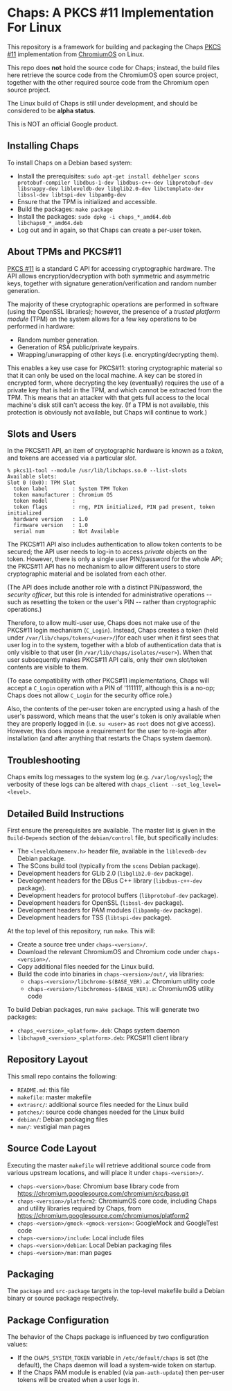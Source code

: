 Chaps: A PKCS #11 Implementation For Linux
==========================================

This repository is a framework for building and packaging the Chaps
[PKCS #11](http://www.emc.com/emc-plus/rsa-labs/standards-initiatives/pkcs-11-cryptographic-token-interface-standard.htm)
implementation from
[ChromiumOS](http://www.chromium.org/developers/design-documents/chaps-technical-design) on Linux.

This repo does **not** hold the source code for Chaps; instead, the build files here retrieve the
source code from the ChromiumOS open source project, together with the other required
source code from the Chromium open source project.

The Linux build of Chaps is still under development, and should be considered to be **alpha status**.

This is NOT an official Google product.


Installing Chaps
----------------

To install Chaps on a Debian based system:

 - Install the prerequisites: `sudo apt-get install debhelper scons protobuf-compiler libdbus-1-dev libdbus-c++-dev
   libprotobuf-dev libsnappy-dev libleveldb-dev libglib2.0-dev libctemplate-dev libssl-dev libtspi-dev libpam0g-dev`
 - Ensure that the TPM is initialized and accessible.
 - Build the packages: `make package`
 - Install the packages: `sudo dpkg -i chaps_*_amd64.deb libchaps0_*_amd64.deb`
 - Log out and in again, so that Chaps can create a per-user token.


About TPMs and PKCS#11
----------------------

[PKCS #11](http://www.emc.com/emc-plus/rsa-labs/standards-initiatives/pkcs-11-cryptographic-token-interface-standard.htm)
is a standard C API for accessing cryptographic hardware.  The API allows encryption/decryption with both symmetric and
asymmetric keys, together with signature generation/verification and random number generation.

The majority of these cryptographic operations are performed in software (using the OpenSSL libraries); however, the
presence of a *trusted platform module* (TPM) on the system allows for a few key operations to be performed in hardware:

 - Random number generation.
 - Generation of RSA public/private keypairs.
 - Wrapping/unwrapping of other keys (i.e. encrypting/decrypting them).

This enables a key use case for PKCS#11: storing cryptographic material so that it can only be used on the local
machine.  A key can be stored in encrypted form, where decrypting the key (eventually) requires the use of a private
key that is held in the TPM, and which cannot be extracted from the TPM.  This means that an attacker with that gets
full access to the local machine's disk still can't access the key.  (If a TPM is not available, this protection is
obviously not available, but Chaps will continue to work.)


Slots and Users
---------------

In the PKCS#11 API, an item of cryptographic hardware is known as a *token*, and tokens are accessed via a particular
*slot*.

````
% pkcs11-tool --module /usr/lib/libchaps.so.0 --list-slots
Available slots:
Slot 0 (0x0): TPM Slot
  token label        : System TPM Token
  token manufacturer : Chromium OS
  token model        :
  token flags        : rng, PIN initialized, PIN pad present, token initialized
  hardware version   : 1.0
  firmware version   : 1.0
  serial num         : Not Available
````

The PKCS#11 API also includes authentication to allow token contents to be secured; the API user needs to log-in to
access *private* objects on the token.  However, there is only a single user PIN/password for the whole API; the PKCS#11
API has no mechanism to allow different users to store cryptographic material and be isolated from each other.

(The API does include another role with a distinct PIN/password, the *security officer*, but this role is intended for
administrative operations -- such as resetting the token or the user's PIN -- rather than cryptographic operations.)

Therefore, to allow multi-user use, Chaps does not make use of the PKCS#11 login mechanism (`C_Login`).  Instead, Chaps
creates a token (held under `/var/lib/chaps/tokens/<user>/`)for each user when it first sees that user log in to the
system, together with a blob of authentication data that is only visible to that user (in
`/var/lib/chaps/isolates/<user>`).  When that user subsequently makes PKCS#11 API calls, only their own slot/token
contents are visible to them.

(To ease compatibility with other PKCS#11 implementations, Chaps will accept a `C_Login` operation with a PIN of
'111111', although this is a no-op;  Chaps does not allow `C_Login` for the security office role.)

Also, the contents of the per-user token are encrypted using a hash of the user's password, which means that the user's
token is only available when they are properly logged in (i.e. `su <user>` as `root` does not give access).  However,
this does impose a requirement for the user to re-login after installation (and after anything that restarts the Chaps
system daemon).


Troubleshooting
---------------

Chaps emits log messages to the system log (e.g. `/var/log/syslog`); the verbosity of these logs can be altered
with `chaps_client --set_log_level=<level>`.



Detailed Build Instructions
---------------------------

First ensure the prerequisites are available.  The master list is given in the `Build-Depends` section of the
`debian/control` file, but specifically includes:

 - The `<leveldb/memenv.h>` header file, available in the `liblevedb-dev` Debian package.
 - The SCons build tool (typically from the `scons` Debian package).
 - Development headers for GLib 2.0 (`libglib2.0-dev` package).
 - Development headers for the DBus C++ library (`libdbus-c++-dev` package).
 - Development headers for protocol buffers (`libprotobuf-dev` package).
 - Development headers for OpenSSL (`libssl-dev` package).
 - Development headers for PAM modules (`libpam0g-dev` package).
 - Development headers for TSS (`libtspi-dev` package).

At the top level of this repository, run `make`.  This will:

 - Create a source tree under `chaps-<version>/`.
 - Download the relevant ChromiumOS and Chromium code under `chaps-<version>/`.
 - Copy additional files needed for the Linux build.
 - Build the code into binaries in `chaps-<version>/out/`, via libraries:
     - `chaps-<version>/libchrome-$(BASE_VER).a`: Chromium utility code
     - `chaps-<version>/libchromeos-$(BASE_VER).a`: ChromiumOS utility code

To build Debian packages, run `make package`.  This will generate two packages:

 - `chaps_<version>_<platform>.deb`: Chaps system daemon
 - `libchaps0_<version>_<platform>.deb`: PKCS#11 client library


Repository Layout
-----------------

This small repo contains the following:

 - `README.md`: this file
 - `makefile`: master makefile
 - `extrasrc/`: additional source files needed for the Linux build
 - `patches/`: source code changes needed for the Linux build
 - `debian/`: Debian packaging files
 - `man/`: vestigial man pages


Source Code Layout
------------------

Executing the master `makefile` will retrieve additional source code from various upstream locations, and will place it
under `chaps-<version>/`.

 - `chaps-<version>/base`: Chromium base library code from https://chromium.googlesource.com/chromium/src/base.git
 - `chaps-<version>/platform2`: ChromiumOS core code, including Chaps and utility libraries required by Chaps, from
   https://chromium.googlesource.com/chromiumos/platform2
 - `chaps-<version>/gmock-<gmock-version>`: GoogleMock and GoogleTest code
 - `chaps-<version>/include`: Local include files
 - `chaps-<version>/debian`: Local Debian packaging files
 - `chaps-<version>/man`: man pages


Packaging
---------

The `package` and `src-package` targets in the top-level makefile build a Debian
binary or source package respectively.


Package Configuration
---------------------

The behavior of the Chaps package is influenced by two configuration values:

 - If the `CHAPS_SYSTEM_TOKEN` variable in `/etc/default/chaps` is set (the default), the
   Chaps daemon will load a system-wide token on startup.
 - If the Chaps PAM module is enabled (via `pam-auth-update`) then per-user tokens will be
   created when a user logs in.
